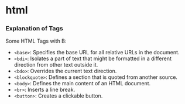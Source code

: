 # html
### Explanation of Tags
Some HTML Tags with B:
- `<base>`: Specifies the base URL for all relative URLs in the document.
- `<bdi>`: Isolates a part of text that might be formatted in a different direction from other text outside it.
- `<bdo>`: Overrides the current text direction.
- `<blockquote>`: Defines a section that is quoted from another source.
- `<body>`: Defines the main content of an HTML document.
- `<br>`: Inserts a line break.
- `<button>`: Creates a clickable button.